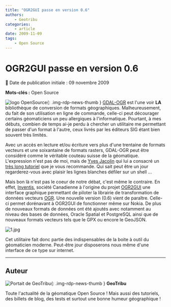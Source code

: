 ```yaml
---
title: "OGR2GUI passe en version 0.6"
authors:
    - Geotribu
categories:
    - article
date: 2009-11-09
tags:
    - Open Source
---
```


# OGR2GUI passe en version 0.6

:calendar: Date de publication initiale : 09 novembre 2009

**Mots-clés :** Open Source

![logo OpenSource](https://cdn.geotribu.fr/img/logos-icones/opensource.png "Logo Open Source Foundation"){: .img-rdp-news-thumb } [GDAL-OGR](http://www.gdal.org/index.html) est l'une voir **LA** bibliothèque de conversion de formats géographiques. Malheureusement, du fait de son utilisation en ligne de commande, celle-ci peut décourager certains géomaticiens un peu allergiques à l'informatique. Pourtant, à mes débuts, combien de temps ai-je perdu à chercher un utilitaire me permettant de passer d'un format à l'autre, ceux livrés par les éditeurs SIG étant bien souvent très limités.

Avec un accès en lecture et/ou écriture vers plus d'une trentaine de formats vecteurs et une soixantaine de formats rasters, GDAL-OGR peut être considéré comme le véritable couteau suisse de la géomatique. L'expression n'est pas de moi, mais de [Yves Jacolin](http://wiki.osgeo.org/wiki/User:Yjacolin) qui lui a consacré un [très long tutoriel](http://georezo.net/wiki/main:logiciels:gdal:couteau_suisse:start) que je vous recommande. Qui sait peut être un jour regarderez-vous avec plaisir les lignes blanches défiler sur un shell ...

Mais bon là n'est pas le coeur de notre débat, c'est même le contraire. En effet, [Inventis](http://www.inventis.ca/en/home.php), société Canadienne à l'origine du projet [OGR2GUI](http://www.ogr2gui.ca) une interface graphique permettant de piloter la librairie de transformation de données vecteurs [OGR](http://www.gdal.org/ogr/). Une nouvelle version (0.6) vient de paraître. Celle-ci permet dorénavant à OGR2GUI de fonctionner même sur Nokia. De plus de nouveaux formats de données ont été ajoutés avec notamment au niveau des bases de données, Oracle Spatial et PostgreSQL ainsi que de nouveaux formats vecteurs tels que le GPX ou encore le GeoJSON.

![1.jpg](https://cdn.geotribu.fr/img/Blog/divers/1.jpg)

Cet utilitaire fait donc partie des indispensables de la boite à outil du géomaticien moderne. Peut-être jour disposerons nous même d'une interface de ce type sur internet.

----

## Auteur

![Portait de GeoTribu](https://cdn.geotribu.fr/img/internal/charte/geotribu_logo_64x64.png){: .img-rdp-news-thumb }
**GeoTribu**

Toute l'actualité de la géomatique Open Source ! Mais aussi des tutoriels, des billets de blog, des tests et surtout une bonne humeur géographique !
